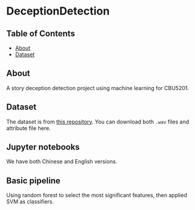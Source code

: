 # DeceptionDetection

## Table of Contents
- [About](#about)
- [Dataset](#dataset)

## About
A story deception detection project using machine learning for CBU5201.

## Dataset
The dataset is from [this repository](https://github.com/CBU5201Datasets/Deception). You can download both `.wav` files and attribute file here.

## Jupyter notebooks
We have both Chinese and English versions.

## Basic pipeline
Using random forest to select the most significant features, then applied SVM as classifiers.
